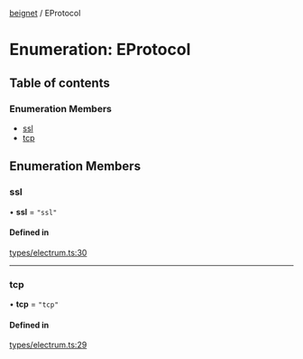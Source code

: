[beignet](../README.md) / EProtocol

# Enumeration: EProtocol

## Table of contents

### Enumeration Members

- [ssl](EProtocol.md#ssl)
- [tcp](EProtocol.md#tcp)

## Enumeration Members

### ssl

• **ssl** = ``"ssl"``

#### Defined in

[types/electrum.ts:30](https://github.com/synonymdev/beignet/blob/05d5011/src/types/electrum.ts#L30)

___

### tcp

• **tcp** = ``"tcp"``

#### Defined in

[types/electrum.ts:29](https://github.com/synonymdev/beignet/blob/05d5011/src/types/electrum.ts#L29)
